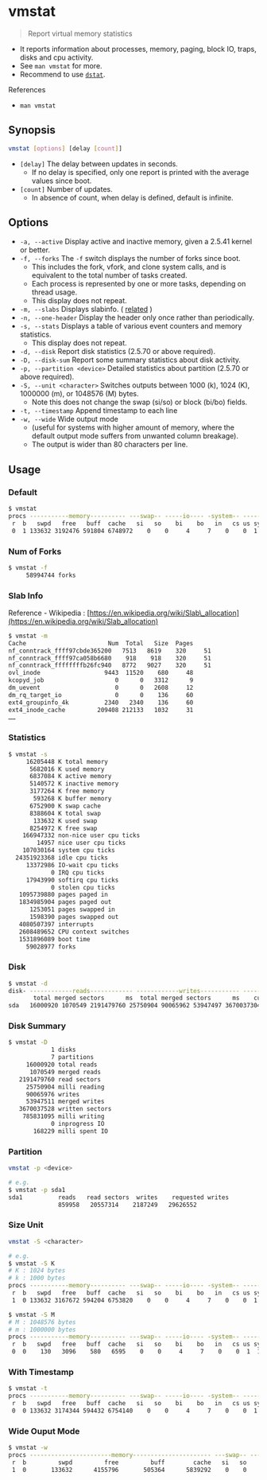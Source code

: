 # vmstat

> Report virtual memory statistics

* It reports information about processes, memory, paging, block IO, traps, disks and cpu activity.
* See `man vmstat` for more.
* Recommend to use [`dstat`](../d/dstat.md).

References

* `man vmstat`

## Synopsis

```bash
vmstat [options] [delay [count]]
```

* `[delay]` The delay between updates in seconds.
  * If no delay is specified, only one report is printed with the average values since boot.
* `[count]` Number of updates.
  * In absence of count, when delay is defined, default is infinite.

## Options

* `-a, --active` Display active and inactive memory, given a 2.5.41 kernel or better.
* `-f, --forks` The `-f` switch displays the number of forks since boot.
  * This includes the fork, vfork, and clone system calls, and is equivalent to the total number of tasks created.
  * Each process is represented by one or more tasks, depending on thread usage.
  * This display does not repeat.
* `-m, --slabs` Displays slabinfo. \( [related](https://en.wikipedia.org/wiki/Slab_allocation) \)
* `-n, --one-header` Display the header only once rather than periodically.
* `-s, --stats` Displays a table of various event counters and memory statistics.
  * This display does not repeat.
* `-d, --disk` Report disk statistics \(2.5.70 or above required\).
* `-D, --disk-sum` Report some summary statistics about disk activity.
* `-p, --partition <device>` Detailed statistics about partition \(2.5.70 or above required\).
* `-S, --unit <character>` Switches outputs between 1000 \(k\), 1024 \(K\), 1000000 \(m\), or 1048576 \(M\) bytes.
  * Note this does not change the swap \(si/so\) or block \(bi/bo\) fields.
* `-t, --timestamp` Append timestamp to each line
* `-w, --wide` Wide output mode
  * \(useful for systems with higher amount of memory, where the default output mode suffers from unwanted column breakage\).
  * The output is wider than 80 characters per line.

## Usage

### Default

```bash
$ vmstat
procs -----------memory---------- ---swap-- -----io---- -system-- ------cpu-----
 r  b   swpd   free   buff  cache   si   so    bi    bo   in   cs us sy id wa st
 0  1 133632 3192476 591804 6748972    0    0     4     7    0    0  1  1 99  0  0
```

### Num of Forks

```bash
$ vmstat -f
     58994744 forks
```

### Slab Info

Reference - Wikipedia : [https://en.wikipedia.org/wiki/Slab\_allocation](https://en.wikipedia.org/wiki/Slab_allocation)

```bash
$ vmstat -m
Cache                       Num  Total   Size  Pages
nf_conntrack_ffff97cbde365200   7513   8619    320     51
nf_conntrack_ffff97ca058b6680    918    918    320     51
nf_conntrack_ffffffffb26fc940   8772   9027    320     51
ovl_inode                  9443  11520    680     48
kcopyd_job                    0      0   3312      9
dm_uevent                     0      0   2608     12
dm_rq_target_io               0      0    136     60
ext4_groupinfo_4k          2340   2340    136     60
ext4_inode_cache         209408 212133   1032     31
……
```

### Statistics

```bash
$ vmstat -s
     16205448 K total memory
      5682016 K used memory
      6837084 K active memory
      5140572 K inactive memory
      3177264 K free memory
       593268 K buffer memory
      6752900 K swap cache
      8388604 K total swap
       133632 K used swap
      8254972 K free swap
    166947332 non-nice user cpu ticks
        14957 nice user cpu ticks
    107030164 system cpu ticks
  24351923368 idle cpu ticks
     13372986 IO-wait cpu ticks
            0 IRQ cpu ticks
     17943990 softirq cpu ticks
            0 stolen cpu ticks
   1095739880 pages paged in
   1834985904 pages paged out
      1253051 pages swapped in
      1598390 pages swapped out
   4080507397 interrupts
   2608489652 CPU context switches
   1531896089 boot time
     59028977 forks
```

### Disk

```bash
$ vmstat -d
disk- ------------reads------------ ------------writes----------- -----IO------
       total merged sectors      ms  total merged sectors      ms    cur    sec
sda   16000920 1070549 2191479760 25750904 90065962 53947497 3670037304 785831005      0 168229
```

### Disk Summary

```bash
$ vmstat -D
            1 disks
            7 partitions
     16000920 total reads
      1070549 merged reads
   2191479760 read sectors
     25750904 milli reading
     90065976 writes
     53947511 merged writes
   3670037528 written sectors
    785831095 milli writing
            0 inprogress IO
       168229 milli spent IO
```

### Partition

```bash
vmstat -p <device>

# e.g.
$ vmstat -p sda1
sda1          reads   read sectors  writes    requested writes
              859958   20557314    2187249   29626552
```

### Size Unit

```bash
vmstat -S <character>

# e.g.
$ vmstat -S K
# K : 1024 bytes
# k : 1000 bytes
procs -----------memory---------- ---swap-- -----io---- -system-- ------cpu-----
 r  b   swpd   free   buff  cache   si   so    bi    bo   in   cs us sy id wa st
 1  0 133632 3167672 594204 6753820    0    0     4     7    0    0  1  1 99  0  0

$ vmstat -S M
# M : 1048576 bytes
# m : 1000000 bytes
procs -----------memory---------- ---swap-- -----io---- -system-- ------cpu-----
 r  b   swpd   free   buff  cache   si   so    bi    bo   in   cs us sy id wa st
 0  0    130   3096    580   6595    0    0     4     7    0    0  1  1 99  0  0
```

### With Timestamp

```bash
$ vmstat -t
procs -----------memory---------- ---swap-- -----io---- -system-- ------cpu----- -----timestamp-----
 r  b   swpd   free   buff  cache   si   so    bi    bo   in   cs us sy id wa st                 CST
 0  0 133632 3174344 594432 6754140    0    0     4     7    0    0  1  1 99  0  0 2018-11-14 20:59:57
```

### Wide Ouput Mode

```bash
$ vmstat -w
procs -----------------------memory---------------------- ---swap-- -----io---- -system-- --------cpu--------
 r  b         swpd         free         buff        cache   si   so    bi    bo   in   cs  us  sy  id  wa  st
 1  0       133632      4155796       505364      5839292    0    0     5     8    0    0   1   1  99   0   0
```

